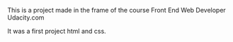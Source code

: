 This is a project made in the frame of the course Front End Web Developer Udacity.com

It was a first project html and css.